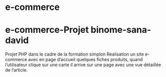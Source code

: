 # e-commerce
# e-commerce-Projet binome-sana-david
Projet PHP dans le cadre de la formation simplon
Realisation un site e-commerce avec en page d’accueil quelques fiches produits, quand
l’utilisateur clique sur une carte il arrive sur une page avec une vue détaillée de l’article. 
 
